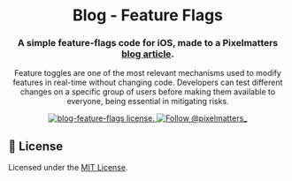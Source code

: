 <h1 align="center">
  Blog - Feature Flags
</h1>

<h3 align="center">
  A simple feature-flags code for iOS, made to a Pixelmatters <a href="https://www.pixelmatters.com/blog/feature-toggle-a-hands-on-guide-to-start-using-it" target="_blank">blog article</a>.
</h3>

<p align="center">
Feature toggles are one of the most relevant mechanisms used to modify features in real-time without changing code. Developers can test different changes on a specific group of users before making them available to everyone, being essential in mitigating risks.
</p>

<p align="center">
  <a href="https://github.com/Pixelmatters/blog-feature-flags/blob/main/LICENSE">
    <img src="https://img.shields.io/npm/l/@pixelmatters/blog-feature-flags" alt="blog-feature-flags license." />
  </a>
  <a href="https://twitter.com/intent/follow?screen_name=pixelmatters_">
    <img src="https://img.shields.io/twitter/follow/pixelmatters_.svg?label=Follow%20@pixelmatters_" alt="Follow @pixelmatters_" />
  </a>
</p>

## 📝 License

Licensed under the [MIT License](./LICENSE).

